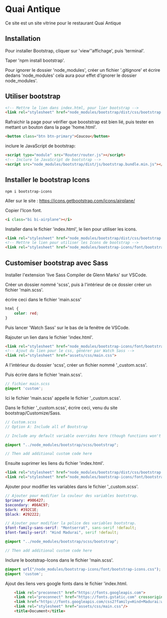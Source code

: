 # Quai Antique

Ce site est un site vitrine pour le restaurant Quai Antique

## Installation

Pour installer Bootstrap, cliquer sur 'view''affichage', puis 'terminal'.

Taper 'npm install bootstrap'.

Pour ignorer le dossier 'node_modules', créer un fichier '.gitignore' et écrire dedans 'node_modules' cela aura pour effet d'ignorer le dossier node_modules'.

## Utiliser bootstrap

```html
<!-- Mettre le lien dans index.html, pour lier bootstrap -->
<link rel="stylesheet" href="node_modules/bootstrap/dist/css/bootstrap.min.css">
```

Rafraichir la page pour vérifier que booststrap est bien lié, puis tester en mettant un bouton dans la page 'home.html'.

```html
<button class="btn btn-primary">Coucou</button>
```

inclure le JavaScript de bootstrap:

```html
<script type="module" src="Router/router.js"></script>
<!-- Inclure le JavaScript de bootstrap -->
<script src="node_modules/bootstrap/dist/js/bootstrap.bundle.min.js"></script>
```

## Installer le bootstrap Icons

```terminal
npm i bootstrap-icons
```

Aller sur le site : <https://icons.getbootstrap.com/icons/airplane/>

Copier l'Icon font.

```html
<i class="bi bi-airplane"></i>
```

Installer dans le fichier 'index.html', le lien pour utiliser les icons.

```html
<link rel="stylesheet" href="node_modules/bootstrap/dist/css/bootstrap.min.css">
<!-- Mettre le lien pour utiliser les Icons de bootstrap -->
<link rel="stylesheet" href="node_modules/bootstrap-icons/font/bootstrap-icons.css">
```

## Customiser bootstrap avec Sass

Installer l'extension 'live Sass Compiler de Glenn Marks' sur VSCode.

Créer un dossier nommé 'scss', puis à l'intérieur de ce dossier créer un fichier 'main.scss'.

écrire ceci dans le fichier 'main.scss'

```scss
html {
    color: red;
}
```

Puis lancer 'Watch Sass' sur le bas de la fenêtre de VSCode.

Rajouter un lien dans le fichier 'index.html'.

```html
<link rel="stylesheet" href="node_modules/bootstrap-icons/font/bootstrap-icons.css">
<!-- Ajout du lien pour le css, générer par Watch Sass -->
<link rel="stylesheet" href="assets/css/main.css">
```

A l'intérieur du dossier 'scss', créer un fichier nommé '_custom.scss'.

Puis écrire dans le fichier 'main.scss'.

```scss
// fichier main.scss
@import 'custom';
```

Ici le fichier 'main.scss' appelle le fichier '_custom.scss'.

Dans le fichier '_custom.scss', écrire ceci, venu du site bootstrap/Customize/Sass.

```scss
// Custom.scss
// Option A: Include all of Bootstrap

// Include any default variable overrides here (though functions won't be available)

@import "../node_modules/bootstrap/scss/bootstrap";

// Then add additional custom code here
```

Ensuite suprimer les liens du fichier 'index.html'.

```html
<link rel="stylesheet" href="node_modules/bootstrap/dist/css/bootstrap.min.css">
<link rel="stylesheet" href="node_modules/bootstrap-icons/font/bootstrap-icons.css">
```

Ajouter pour modifier les variables dans le fichier '_custom.scss'.

```scss
// Ajouter pour modifier la couleur des variables bootstrap.
$primary: #906427;
$secondary: #86AC97;
$dark: #392C1E;
$black: #292222;

// Ajouter pour modifier la police des variables bootstrap.
$font-family-sans-serif: "Montserrat", sans-serif !default;
$font-family-serif: "Hind Madurai", serif !default;

@import "../node_modules/bootstrap/scss/bootstrap";

// Then add additional custom code here
```

Inclure le bootstrap-Icons dans le fichier 'main.scss'.

```scss
@import url("/node_modules/bootstrap-icons/font/bootstrap-icons.css");
@import 'custom';
```

Ajout des liens vers google fonts dans le fichier 'index.html.

```html
    <link rel="preconnect" href="https://fonts.googleapis.com">
    <link rel="preconnect" href="https://fonts.gstatic.com" crossorigin>
    <link href="https://fonts.googleapis.com/css2?family=Hind+Madurai:wght@300;400&display=swap" rel="stylesheet">
    <link rel="stylesheet" href="assets/css/main.css"/>
    <title>Document</title>
```
